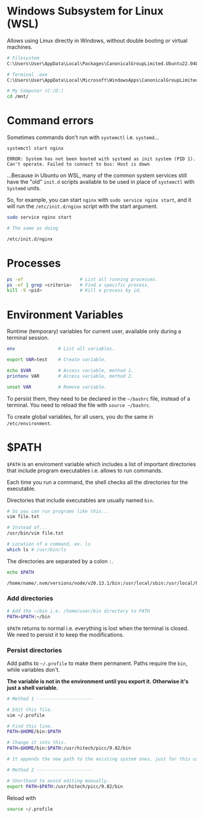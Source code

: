 # Windows Subsystem for Linux (WSL)

Allows using Linux directly in Windows, without double booting or virtual machines.

```bash
# Filesystem
C:\Users\User\AppData\Local\Packages\CanonicalGroupLimited.Ubuntu22.04LTS_79rhkp1fndgsc\LocalState\rootfs

# Terminal .exe
C:\Users\User\AppData\Local\Microsoft\WindowsApps\CanonicalGroupLimited.Ubuntu22.04LTS_79rhkp1fndgsc

# My Computer (C:/D:)
cd /mnt/
```

# Command errors

Sometimes commands don't run with `systemctl` i.e. `systemd`...

```
systemctl start nginx

ERROR: System has not been booted with systemd as init system (PID 1). Can't operate. Failed to connect to bus: Host is down
```

...Because in Ubuntu on WSL, many of the common system services still have the "old" `init.d` scripts available to be used in place of `systemctl` with `Systemd` units.

So, for example, you can start `nginx` with `sudo service nginx start`, and it will run the `/etc/init.d/nginx` script with the start argument.

```bash
sudo service nginx start

# The same as doing

/etc/init.d/nginx
```

# Processes

```bash
ps -ef                     # List all running processes.
ps -ef | grep <criteria>   # Find a specific process.
kill -9 <pid>              # Kill a process by id.
```

# Environment Variables

Runtime (temporary) variables for current user, available only during a terminal session.

```bash
env                # List all variables.

export VAR=test    # Create variable.

echo $VAR          # Access variable, method 1.
printenv VAR       # Access variable, method 2.

unset VAR          # Remove variable.
```

To persist them, they need to be declared in the `~/bashrc` file, instead of a terminal. You need to reload the file with `source ~/bashrc`.

To create global variables, for all users, you do the same in `/etc/environment`.

# $PATH

`$PATH` is an enviroment variable which includes a list of important directories that include program executables i.e. allows to run commands.

Each time you run a command, the shell checks all the directories for the executable.

Directories that include executables are usually named `bin`.

```bash
# So you can run programs like this...
vim file.txt

# Instead of...
/usr/bin/vim file.txt

# Location of a command, ex. ls
which ls # /usr/bin/ls
```

The directories are separated by a colon `:`.

```bash
echo $PATH

/home/name/.nvm/versions/node/v20.13.1/bin:/usr/local/sbin:/usr/local/bin:/usr/sbin:/usr/bin:/sbin:/bin:/usr/games:/usr/local/games:/mnt/c/Program Files/WindowsApps/CanonicalGroupLimited.Ubuntu22.04LTS_2204.3.63.0_x64__79rhkp1fndgsc:/mnt/c/Program Files/AdoptOpenJDK/jre-11.0.7.10-hotspot/bin:/mnt/c/Program Files/AdoptOpenJDK/jre-8.0.252.09-hotspot/bin:/mnt/c/Program Files (x86)/AdoptOpenJDK/jre-8.0.252.09-hotspot/bin:/mnt/c/WINDOWS/system32:/mnt/c/WINDOWS:/mnt/c/WINDOWS/System32/Wbem:/mnt/c/WINDOWS/System32/WindowsPowerShell/v1.0/:/mnt/c/WINDOWS/System32/OpenSSH/:/mnt/c/Program Files (x86)/Microsoft SQL Server/150/DTS/Binn/:/mnt/c/Program Files/dotnet/:/mnt/c/Users/Name/AppData/Local/Microsoft/WindowsApps:/mnt/c/Program Files (x86)/Nmap:/mnt/c/Users/Name/AppData/Local/Programs/Microsoft VS Code/bin:/snap/bin
```

### Add directories

```bash
# Add the ~/bin i.e. /home/user/bin directory to PATH
PATH=$PATH:~/bin
```

`$PATH` returns to normal i.e. everything is lost when the terminal is closed. We need to persist it to keep the modifications.

### Persist directories

Add paths to `~/.profile` to make them permanent. Paths require the `bin`, while variables don't.

**The variable is not in the environment until you export it. Otherwise it's just a shell variable.**

```bash
# Method 1 ---------------------

# Edit this file.
vim ~/.profile

# Find this line.
PATH=$HOME/bin:$PATH

# Change it into this.
PATH=$HOME/bin:$PATH:/usr/hitech/picc/9.82/bin

# It appends the new path to the existing system ones, just for this user.

# Method 2 ---------------------

# Shorthand to avoid editing manually.
export PATH=$PATH:/usr/hitech/picc/9.82/bin
```

Reload with

```bash
source ~/.profile
```
